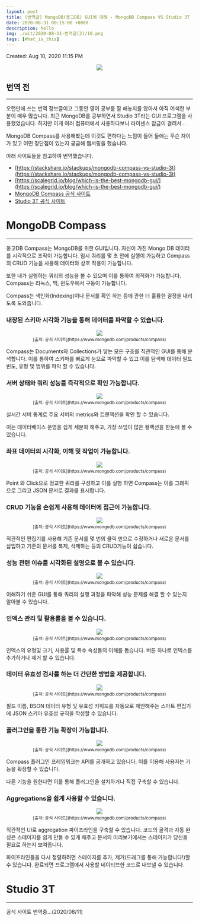 ```yaml
---
layout: post
title: (번역글) MongoDB(몽고DB) GUI에 대해 - MongoDB Compass VS Studio 3T
date: 2020-08-31 00:15:00 +0000
description: hello
img: ./wit/2020-08-11-번역글(3)/10.png
tags: [What_is_this]
---
```


Created: Aug 10, 2020 11:15 PM

<center><img src="/assets/img/wit/2020-08-11-번역글(3)/10.png"></center>

## 번역 전

---

오랜만에 쓰는 번역 정보글이고 그동안 영어 공부를 잘 해놓지를 않아서 아직 어색한 부분이 매우 많습니다. 최근 MongoDB를 공부하면서 Studio 3T라는 GUI 프로그램을 사용했었습니다. 하지만 이게 여러 컴퓨터에서 사용하다보니 라이센스 잠금이 걸려서...

MongoDB Compass를 사용해봤는데 이것도 편하다는 느낌이 들어 둘에는 무슨 차이가 있고 어떤 장단점이 있는지 궁금해 웹서핑을 했습니다.

아래 사이트들을 참고하여 번역했습니다.

- [https://stackshare.io/stackups/mongodb-compass-vs-studio-3t](https://stackshare.io/stackups/mongodb-compass-vs-studio-3t)
- [https://scalegrid.io/blog/which-is-the-best-mongodb-gui/](https://scalegrid.io/blog/which-is-the-best-mongodb-gui/)
- [MongoDB Compass 공식 사이트](https://www.mongodb.com/products/compass)
- [Studio 3T 공식 사이트](https://studio3t.com/)

# MongoDB Compass

---

몽고DB Compass는 MongoDB를 위한 GUI입니다. 자신이 가진 Mongo DB 데이터를 시각적으로 조작이 가능합니다. 임시 쿼리를 몇 초 안에 실행이 가능하고 Compass의 CRUD 기능을 사용해 데이터와 상호 작용이 가능합니다.

또한 내가 실행하는 쿼리의 성능을 볼 수 있으며 이를 통하여 최적화가 가능합니다. Compass는 리눅스, 맥, 윈도우에서 구동이 가능합니다.

Compass는 색인화(Indexing)이나 문서를 확인 하는 등에 관한 더 훌륭한 결정을 내리도록 도와줍니다.

### 내장된 스키마 시각화 기능을 통해 데이터를 파악할 수 있습니다.

<center><img src="/assets/img/wit/2020-08-11-번역글(3)/0.png"></center>
<center><small>[출처: 공식 사이트](https://www.mongodb.com/products/compass)</small></center>

Compass는 Documents와 Collections가 닿는 모든 구조를 직관적인 GUI를 통해 분석합니다. 이를 통하여 스키마를 빠르게 눈으로 파악할 수 있고 이를 탐색해 데이터 필드 빈도, 유형 및 범위를 파악 할 수 있습니다.

### 서버 상태와 쿼리 성능를 즉각적으로 확인 가능합니다.

<center><img src="/assets/img/wit/2020-08-11-번역글(3)/1.png"></center>
<center><small>[출처: 공식 사이트](https://www.mongodb.com/products/compass)</small></center>

실시간 서버 통계로 주요 서버의 metrics와 트랜잭션을 확인 할 수 있습니다.

이는 데이터베이스 운영을 쉽게 세분화 해주고, 가장 쓰임이 많은 컬렉션을 한눈에 볼 수 있습니다.

### 좌표 데이터의 시각화, 이해 및 작업이 가능합니다.

<center><img src="/assets/img/wit/2020-08-11-번역글(3)/2.png"></center>
<center><small>[출처: 공식 사이트](https://www.mongodb.com/products/compass)</small></center>

Point 와 Click으로 정교한 쿼리를 구성하고 이를 실행 하면 Compass는 이를 그래픽으로 그리고 JSON 문서로 결과를 표시합니다.

### CRUD 기능을 손쉽게 사용해 데이터에 접근이 가능합니다.

<center><img src="/assets/img/wit/2020-08-11-번역글(3)/3.png"></center>
<center><small>[출처: 공식 사이트](https://www.mongodb.com/products/compass)</small></center>

직관적인 편집기를 사용해 기존 문서를 몇 번의 클릭 만으로 수정하거나 새로운 문서를 삽입하고 기존의 문서를 복제, 삭제하는 등의 CRUD기능이 쉽습니다.

### 성능 관련 이슈를 시각화된 설명으로 볼 수 있습니다.

<center><img src="/assets/img/wit/2020-08-11-번역글(3)/4.png"></center>
<center><small>[출처: 공식 사이트](https://www.mongodb.com/products/compass)</small></center>

이해하기 쉬운 GUI를 통해 쿼리의 실행 과정을 파악해 성능 문제를 해결 할 수 있는지 알아볼 수 있습니다.

### 인덱스 관리 및 활용률을 볼 수 있습니다.

<center><img src="/assets/img/wit/2020-08-11-번역글(3)/5.png"></center>
<center><small>[출처: 공식 사이트](https://www.mongodb.com/products/compass)</small></center>

인덱스의 유형및 크기, 사용률 및 특수 속성들의 이해를 돕습니다. 버튼 하나로 인덱스를 추가하거나 제거 할 수 있습니다.

### 데이터 유효성 검사를 하는 더 간단한 방법을 제공합니다.

<center><img src="/assets/img/wit/2020-08-11-번역글(3)/6.png"></center>
<center><small>[출처: 공식 사이트](https://www.mongodb.com/products/compass)</small></center>

필드 이름, BSON 데이터 유형 및 유효성 키워드를 자동으로 제안해주는 스마트 편집기에 JSON 스키마 유효성 규칙을 작성할 수 있습니다.

### 플러그인을 통한 기능 확장이 가능합니다.

<center><img src="/assets/img/wit/2020-08-11-번역글(3)/7.png"></center>
<center><small>[출처: 공식 사이트](https://www.mongodb.com/products/compass)</small></center>

Compass 플러그인 프레임워크는 API를 공개하고 있습니다. 이를 이용해 사용자는 기능을 확장할 수 있습니다.

다른 기능을 원한다면 이를 통해 플러그인을 설치하거나 직접 구축할 수 있습니다.

### Aggregations을 쉽게 사용할 수 있습니다.

<center><img src="/assets/img/wit/2020-08-11-번역글(3)/8.png"></center>
<center><small>[출처: 공식 사이트](https://www.mongodb.com/products/compass)</small></center>

직관적인 UI로 aggregation 파이프라인을 구축할 수 있습니다. 코드의 골격과 자동 완성은 스테이지를 쉽게 만들 수 있게 해주고 문서의 미리보기에서는 스테이지가 당신을 필요로 하는지 보여줍니다.

파이프라인들을 다시 정렬하려면 스테이지를 추가, 제거(드래그를 통해 가능합니다!)할 수 있습니다. 완료되면 프로그램에서 사용할 네이티브한 코드로 내보낼 수 있습니다.

# Studio 3T

---

공식 사이트 번역중...(2020/08/11)
